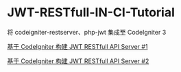 # JWT-RESTfull-IN-CI-Tutorial
将 codeigniter-restserver、php-jwt 集成至 CodeIgniter 3

[基于 CodeIgniter 构建 JWT RESTfull API Server #1](https://www.lovchun.com/posts/build-jwt-restfull-api-server-in-codeigniter-1.html)

[基于 CodeIgniter 构建 JWT RESTfull API Server #2](https://www.lovchun.com/posts/build-jwt-restfull-api-server-in-codeigniter-2.html)
